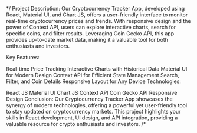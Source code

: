 */
Project Description:
Our Cryptocurrency Tracker App, developed using React, Material UI, and Chart JS, offers a user-friendly interface to monitor real-time cryptocurrency prices and trends. With responsive design and the power of Context API, users can explore interactive charts, search for specific coins, and filter results. Leveraging Coin Gecko API, this app provides up-to-date market data, making it a valuable tool for both enthusiasts and investors.

Key Features:

Real-time Price Tracking
Interactive Charts with Historical Data
Material UI for Modern Design
Context API for Efficient State Management
Search, Filter, and Coin Details
Responsive Layout for Any Device
Technologies:

React JS
Material UI
Chart JS
Context API
Coin Gecko API
Responsive Design
Conclusion:
Our Cryptocurrency Tracker App showcases the synergy of modern technologies, offering a powerful yet user-friendly tool to stay updated on cryptocurrency markets. This project highlights your skills in React development, UI design, and API integration, providing a valuable resource for crypto enthusiasts and investors.
/*
